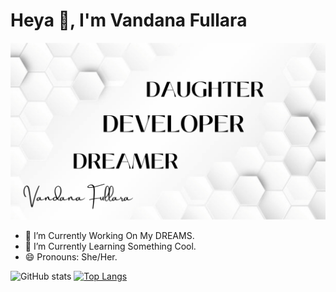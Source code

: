 # Heya 👋, I'm Vandana Fullara
![](https://github.com/vandana3fullara/vandana3fullara/blob/main/DAUGHTER.png)


- 🔭 I’m Currently Working On My DREAMS. 
- 🌱 I’m Currently Learning Something Cool. 
- 😄 Pronouns: She/Her. 
  

  
![GitHub stats](https://github-readme-stats.vercel.app/api?username=vandana3fullara&show_icons=true&theme=tokyonight)
[![Top Langs](https://github-readme-stats.vercel.app/api/top-langs/?username=vandana3fullara&layout=compact&theme=tokyonight)](https://github.com/vandana3fullara/github-readme-stats)
